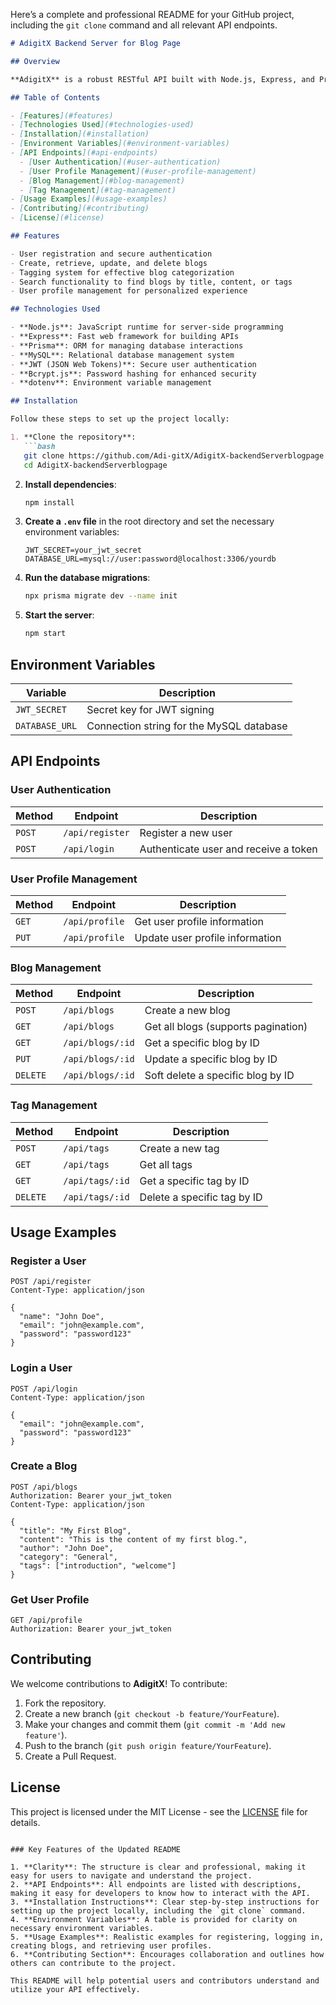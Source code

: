 Here’s a complete and professional README for your GitHub project, including the `git clone` command and all relevant API endpoints. 

```markdown
# AdigitX Backend Server for Blog Page

## Overview

**AdigitX** is a robust RESTful API built with Node.js, Express, and Prisma, designed to manage a blogging platform. This API supports user authentication, blog management, tagging functionalities, and provides a user-friendly interface for interaction.

## Table of Contents

- [Features](#features)
- [Technologies Used](#technologies-used)
- [Installation](#installation)
- [Environment Variables](#environment-variables)
- [API Endpoints](#api-endpoints)
  - [User Authentication](#user-authentication)
  - [User Profile Management](#user-profile-management)
  - [Blog Management](#blog-management)
  - [Tag Management](#tag-management)
- [Usage Examples](#usage-examples)
- [Contributing](#contributing)
- [License](#license)

## Features

- User registration and secure authentication
- Create, retrieve, update, and delete blogs
- Tagging system for effective blog categorization
- Search functionality to find blogs by title, content, or tags
- User profile management for personalized experience

## Technologies Used

- **Node.js**: JavaScript runtime for server-side programming
- **Express**: Fast web framework for building APIs
- **Prisma**: ORM for managing database interactions
- **MySQL**: Relational database management system
- **JWT (JSON Web Tokens)**: Secure user authentication
- **Bcrypt.js**: Password hashing for enhanced security
- **dotenv**: Environment variable management

## Installation

Follow these steps to set up the project locally:

1. **Clone the repository**:
   ```bash
   git clone https://github.com/Adi-gitX/AdigitX-backendServerblogpage.git
   cd AdigitX-backendServerblogpage
   ```

2. **Install dependencies**:
   ```bash
   npm install
   ```

3. **Create a `.env` file** in the root directory and set the necessary environment variables:
   ```plaintext
   JWT_SECRET=your_jwt_secret
   DATABASE_URL=mysql://user:password@localhost:3306/yourdb
   ```

4. **Run the database migrations**:
   ```bash
   npx prisma migrate dev --name init
   ```

5. **Start the server**:
   ```bash
   npm start
   ```

## Environment Variables

| Variable       | Description                             |
|----------------|-----------------------------------------|
| `JWT_SECRET`   | Secret key for JWT signing              |
| `DATABASE_URL` | Connection string for the MySQL database|

## API Endpoints

### User Authentication

| Method | Endpoint        | Description                          |
|--------|------------------|--------------------------------------|
| `POST` | `/api/register`   | Register a new user                  |
| `POST` | `/api/login`      | Authenticate user and receive a token|

### User Profile Management

| Method | Endpoint         | Description                          |
|--------|------------------|--------------------------------------|
| `GET`  | `/api/profile`    | Get user profile information          |
| `PUT`  | `/api/profile`    | Update user profile information       |

### Blog Management

| Method | Endpoint              | Description                               |
|--------|-----------------------|-------------------------------------------|
| `POST` | `/api/blogs`          | Create a new blog                         |
| `GET`  | `/api/blogs`          | Get all blogs (supports pagination)      |
| `GET`  | `/api/blogs/:id`      | Get a specific blog by ID                 |
| `PUT`  | `/api/blogs/:id`      | Update a specific blog by ID              |
| `DELETE` | `/api/blogs/:id`    | Soft delete a specific blog by ID         |

### Tag Management

| Method | Endpoint              | Description                                |
|--------|-----------------------|--------------------------------------------|
| `POST` | `/api/tags`           | Create a new tag                           |
| `GET`  | `/api/tags`           | Get all tags                               |
| `GET`  | `/api/tags/:id`       | Get a specific tag by ID                   |
| `DELETE` | `/api/tags/:id`     | Delete a specific tag by ID                |

## Usage Examples

### Register a User

```http
POST /api/register
Content-Type: application/json

{
  "name": "John Doe",
  "email": "john@example.com",
  "password": "password123"
}
```

### Login a User

```http
POST /api/login
Content-Type: application/json

{
  "email": "john@example.com",
  "password": "password123"
}
```

### Create a Blog

```http
POST /api/blogs
Authorization: Bearer your_jwt_token
Content-Type: application/json

{
  "title": "My First Blog",
  "content": "This is the content of my first blog.",
  "author": "John Doe",
  "category": "General",
  "tags": ["introduction", "welcome"]
}
```

### Get User Profile

```http
GET /api/profile
Authorization: Bearer your_jwt_token
```

## Contributing

We welcome contributions to **AdigitX**! To contribute:

1. Fork the repository.
2. Create a new branch (`git checkout -b feature/YourFeature`).
3. Make your changes and commit them (`git commit -m 'Add new feature'`).
4. Push to the branch (`git push origin feature/YourFeature`).
5. Create a Pull Request.

## License

This project is licensed under the MIT License - see the [LICENSE](LICENSE) file for details.
```

### Key Features of the Updated README

1. **Clarity**: The structure is clear and professional, making it easy for users to navigate and understand the project.
2. **API Endpoints**: All endpoints are listed with descriptions, making it easy for developers to know how to interact with the API.
3. **Installation Instructions**: Clear step-by-step instructions for setting up the project locally, including the `git clone` command.
4. **Environment Variables**: A table is provided for clarity on necessary environment variables.
5. **Usage Examples**: Realistic examples for registering, logging in, creating blogs, and retrieving user profiles.
6. **Contributing Section**: Encourages collaboration and outlines how others can contribute to the project.

This README will help potential users and contributors understand and utilize your API effectively.

